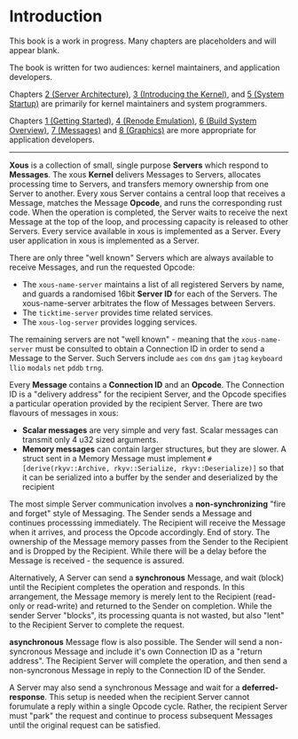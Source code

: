 # Introduction

This book is a work in progress. Many chapters are placeholders and will appear blank.

The book is written for two audiences: kernel maintainers, and application developers.

Chapters [2 (Server Architecture)](ch02-00-server-architecture.md), [3 (Introducing the Kernel)](ch03-00-introducing-the-kernel.md), and [5 (System Startup)](ch05-00-system-startup.md) are primarily for kernel maintainers and system programmers.

Chapters [1 (Getting Started)](ch01-00-getting-started.md), [4 (Renode Emulation)](ch04-00-renode-emulation.md), [6 (Build System Overview)](ch06-00-build-system-overview.md), [7 (Messages)](ch07-00-messages.md) and [8 (Graphics)](ch08-00-graphics.md) are more appropriate for application developers.

----------------

**Xous** is a collection of small, single purpose **Servers** which respond to **Messages**. The xous **Kernel** delivers Messages to Servers, allocates processing time to Servers, and transfers memory ownership from one Server to another. Every xous Server contains a central loop that receives a Message, matches the Message **Opcode**, and runs the corresponding rust code. When the operation is completed, the Server waits to receive the next Message at the top of the loop, and processing capacity is released to other Servers. Every service available in xous is implemented as a Server. Every user application in xous is implemented as a Server.

There are only three "well known" Servers which are always available to receive Messages, and run the requested Opcode:
- The `xous-name-server` maintains a list of all registered Servers by name, and guards a randomised 16bit **Server ID** for each of the Servers. The xous-name-server arbitrates the flow of Messages between Servers.
- The `ticktime-server` provides time related services.
- The `xous-log-server` provides logging services.

The remaining servers are not "well known" - meaning that the `xous-name-server` must be consulted to obtain a Connection ID in order to send a Message to the Server. Such Servers include `aes` `com` `dns` `gam` `jtag` `keyboard` `llio` `modals` `net` `pddb` `trng`.

Every **Message** contains a **Connection ID** and an **Opcode**. The Connection ID is a "delivery address" for the recipient Server, and the Opcode specifies a particular operation provided by the recipient Server. There are two flavours of messages in xous:
- **Scalar messages** are very simple and very fast. Scalar messages can transmit only 4 u32 sized arguments.
- **Memory messages** can contain larger structures, but they are slower. A struct sent in a Memory Message must implement `#[derive(rkyv::Archive, rkyv::Serialize, rkyv::Deserialize)]` so that it can be serialized into a buffer by the sender and deserialized by the recipient

The most simple Server communication involves a **non-synchronizing** "fire and forget" style of Messaging. The Sender sends a Message and continues processsing immediately. The Recipient will receive the Message when it arrives, and process the Opcode accordingly. End of story. The ownership of the Message memory passes from the Sender to the Recipient and is Dropped by the Recipient. While there will be a delay before the Message is received - the sequence is assured.

Alternatively, A Server can send a **synchronous** Message, and wait (block) until the Recipient completes the operation and responds. In this arrangement, the Message memory is merely lent to the Recipient (read-only or read-write) and returned to the Sender on completion. While the sender Server "blocks", its processing quanta is not wasted, but also "lent" to the Recipient Server to complete the request.

**asynchronous** Message flow is also possible. The Sender will send a non-syncronous Message and include it's own Connection ID as a "return address". The Recipient Server will complete the operation, and then send a non-syncronous Message in reply to the Connection ID of the Sender.

A Server may also send a synchronous Message and wait for a **deferred-response**. This setup is needed when the recipient Server cannot forumulate a reply within a single Opcode cycle. Rather, the recipient Server must "park" the request and continue to process subsequent Messages until the original request can be satisfied.
